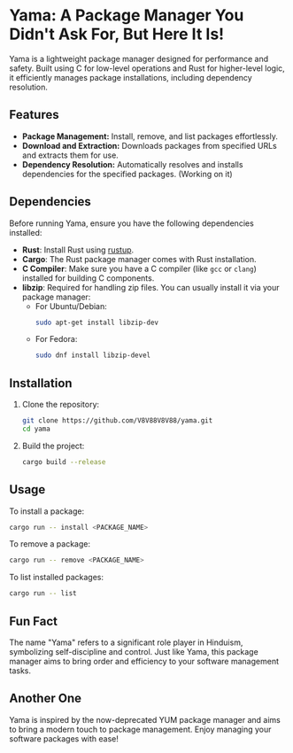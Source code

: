 # Yama: A Package Manager You Didn't Ask For, But Here It Is!

Yama is a lightweight package manager designed for performance and safety. Built using C for low-level operations and Rust for higher-level logic, it efficiently manages package installations, including dependency resolution.

## Features

- **Package Management:** Install, remove, and list packages effortlessly.
- **Download and Extraction:** Downloads packages from specified URLs and extracts them for use.
- **Dependency Resolution:** Automatically resolves and installs dependencies for the specified packages. (Working on it)


## Dependencies

Before running Yama, ensure you have the following dependencies installed:

- **Rust**: Install Rust using [rustup](https://rustup.rs/).
- **Cargo**: The Rust package manager comes with Rust installation.
- **C Compiler**: Make sure you have a C compiler (like `gcc` or `clang`) installed for building C components.
- **libzip**: Required for handling zip files. You can usually install it via your package manager:
  - For Ubuntu/Debian:
    ```bash
    sudo apt-get install libzip-dev
    ```
  - For Fedora:
    ```bash
    sudo dnf install libzip-devel
    ```

## Installation

1. Clone the repository:
   ```bash
   git clone https://github.com/V8V88V8V88/yama.git
   cd yama
   ```

2. Build the project:
   ```bash
   cargo build --release
   ```

## Usage

To install a package:
```bash
cargo run -- install <PACKAGE_NAME>
```

To remove a package:
```bash
cargo run -- remove <PACKAGE_NAME>
```

To list installed packages:
```bash
cargo run -- list
```

## Fun Fact

The name "Yama" refers to a significant role player in Hinduism, symbolizing self-discipline and control. Just like Yama, this package manager aims to bring order and efficiency to your software management tasks.

## Another One

Yama is inspired by the now-deprecated YUM package manager and aims to bring a modern touch to package management. Enjoy managing your software packages with ease!
